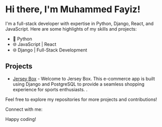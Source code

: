 # Hi there, I'm Muhammed Fayiz!

I'm a full-stack developer with expertise in Python, Django, React, and JavaScript. Here are some highlights of my skills and projects:

- 🐍 Python
- 🌐 JavaScript | React
- 🌐 Django | Full-Stack Development

## Projects

- [Jersey Box](https://www.jerseysbox.shop/) - Welcome to Jersey Box. This e-commerce app is built using Django and PostgreSQL to provide a seamless shopping experience for sports enthusiasts.
.


Feel free to explore my repositories for more projects and contributions!

Connect with me:



Happy coding!

